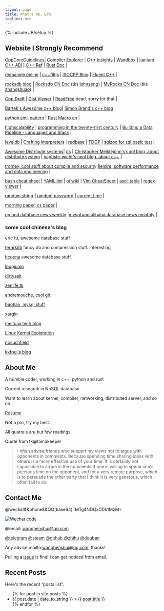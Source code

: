 ```yaml
---
layout: page
title: What's Up, Bro
tagline: bro
---
```

{% include JB/setup %}

## Website I Strongly Recommend

[CppCoreGuidelines](https://isocpp.github.io/CppCoreGuidelines/)\| [Compiler Explorer](https://godbolt.org/) \| [C++ Insights](https://cppinsights.io/) \| [Wandbox](https://wandbox.org/) \| [Itanium C++ ABI](https://itanium-cxx-abi.github.io/cxx-abi/abi.html#acknowledgements) \| [C++ Ref](http://zh.cppreference.com/w/%E9%A6%96%E9%A1%B5) \| [Rust Doc](https://doc.rust-lang.org/std/) \| 

[demangle online](http://demangler.com/) \| [c++filtjs](https://d.fuqu.jp/c++filtjs/) \| [ISOCPP Blog](https://isocpp.org/blog) \| [Fluent C++](https://www.fluentcpp.com/) \| 

[rocksdb blog](https://rocksdb.org/blog/) \| [Rocksdb CN Doc](https://wanghenshui.github.io/rocksdb-doc-cn/) (tks [johnzeng](https://github.com/johnzeng)) \| [MyRocks CN Doc](https://wanghenshui.github.io/MyRocks_zh_doc/) (tks [zhangshuao](https://github.com/zhangshuao/MyRocks_zh_doc)) \|

[Cpp Draft](https://wanghenshui.github.io/cppwp/) \| [Gist Viewer](https://wanghenshui.github.io/gist-viewer/) \| [ReadFree](https://readfree.me/) dead, sorry for that \| 

[Bartek's Awesome c++  blog](https://www.bfilipek.com/)\| [Simon Brand's c++ blog](https://blog.tartanllama.xyz/)

[python anti-pattern](https://docs.quantifiedcode.com/python-anti-patterns/index.html) \| [Rust Macro cn](http://blog.luxko.site/tlborm-chinese/book/) \|

[highscalability](http://highscalability.com/) \| [programming in the twenty-first century](https://prog21.dadgum.com/23.html) \| [Building a Data Pipeline - Languages and Stack](https://blog.subnetzero.io/post/2018/11/grimwhisker-language-and-stack/) \|

 [leveldb](https://dirtysalt.github.io/html/leveldb.html) \| [Crafting Interpreters](http://craftinginterpreters.com/contents.html) \| [redbase](https://cs.stanford.edu/people/widom/cs346/) \| [TDOP](https://tdop.github.io/) \| [sqlzoo for sql basic test](https://sqlzoo.net) \|

[Awesome Distribute systems](https://github.com/zhenlohuang/awesome-distributed-systems)\| [ds](https://github.com/ty4z2008/Qix/blob/master/ds.md) \| [Christopher Meiklejohn's cool blog, about distribute system](http://christophermeiklejohn.com/) \| [baptiste-wicht's cool blog, about c++](https://baptiste-wicht.com/) \|

[tromey, cool stuff about compile and security](https://tromey.com/blog/) \|[lemire, software performance and data engineering](https://lemire.me) \|

[bash cheat sheet](https://devhints.io/bash) \| [YAML lint](http://www.yamllint.com/) \| [oi wiki](https://oi-wiki.org/)  \| [Vim CheatSheet](https://vim.rtorr.com/lang/zh_cn)  \|  [ascii table](http://www.asciitable.com/) \| [regex viewer](https://regexper.com/) \|

[random string](https://www.random.org/strings/) \| [random password](https://passwordsgenerator.net/) \| [current time](https://currentmillis.com/)  \|

[morning paper, cs paper,](https://blog.acolyer.org/)\|

[pg and database news weekly](https://grantzhou.github.io/) \|[mysql and alibaba database news monthly](http://mysql.taobao.org/monthly/) \|

### some cool chinese's blog

[eric fu](https://ericfu.me/), awesome database stuff

[terarkdb](http://nark.cc/) fancy db and compression stuff. interesting

[hcoona](https://hcoona.github.io/)  awesome database stuff.

[loopjump](http://loopjump.com/)

[dirtysalt](https://dirtysalt.github.io/html/blogs.html) 

[zenlife.tk](http://zenlife.tk/)

[andremouche, cool girl](http://andremouche.github.io/)

[baotiao, mysql stuff](http://baotiao.github.io/)

[xargin](https://www.xargin.com/)

[meituan tech blog](https://tech.meituan.com/)

[Linux Kernel Exploration](http://ilinuxkernel.com/)

[nosuchfield](https://www.nosuchfield.com/)

[kkfnui's blog](http://blog.makerome.com/)



## About Me

A humble coder, working in c++, python and rust

Current research in NoSQL database

Want to learn about kernel, compiler, networking, distributed server, and so on.

[Resume](https://wanghenshui.github.io/resume/)

Not a pro, try my best.

All quarrels are but few readings.

 Quote from tk@tombkeeper
> I often advise friends who support my views not to argue with opponents in comments. 
> Because spending time sharing ideas with others is a more effective use of your time. 
> It is certainly not impossible to argue in the comments 
> if one is willing to spend one's precious time on the opponent, 
> and for a very remote purpose, which is to persuade the other party 
> that I think it is very generous, which I often fail to do.



## Contact Me

@wechat&&phone&&QQ(base64): MTg4NDQxODk1MzM= 

![Wechat code](https://wanghenshui.github.io/assets/0-1552008412820.jpg)

@email: wanghenshui@qq.com

[@telegram](http://t.me/wanghenshui) 
[@steam](https://steamcommunity.com/id/wanghenshui/) 
[@github]( https://github.com/wanghenshui/) 
[@zhihu](https://zhuanlan.zhihu.com/jieyaren) 
[@douban]( https://www.douban.com/people/61740133/) 

Any advice mailto:wanghenshui@qq.com, thanks! 

Pulling a [issue](https://github.com/wanghenshui/wanghenshui.github.io/issues/new) is fine! I can get noticed from email.



## Recent Posts

Here's the recent "posts list".

<ul class="posts">
  {% for post in site.posts %}
    <li><span>{{ post.date | date_to_string }}</span> &raquo; <a href="{{ BASE_PATH }}{{ post.url }}">{{ post.title }}</a></li>
  {% endfor %}
</ul>
